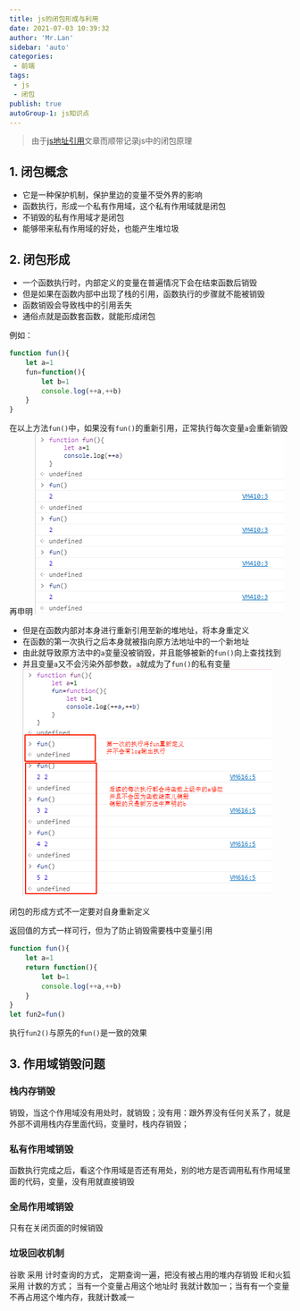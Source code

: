 ```yaml
--- 
title: js的闭包形成与利用
date: 2021-07-03 10:39:32
author: 'Mr.Lan'
sidebar: 'auto'
categories: 
 - 前端
tags: 
 - js
 - 闭包
publish: true
autoGroup-1: js知识点
---
```

> 由于[js地址引用](./js_address.md)文章而顺带记录js中的闭包原理
<!-- more -->
## **1. 闭包概念**
+ 它是一种保护机制，保护里边的变量不受外界的影响
+ 函数执行，形成一个私有作用域，这个私有作用域就是闭包
+ 不销毁的私有作用域才是闭包
+ 能够带来私有作用域的好处，也能产生堆垃圾

## **2. 闭包形成**
+ 一个函数执行时，内部定义的变量在普遍情况下会在结束函数后销毁
+ 但是如果在函数内部中出现了栈的引用，函数执行的步骤就不能被销毁
+ 函数销毁会导致栈中的引用丢失
+ 通俗点就是函数套函数，就能形成闭包

例如：
``` js {3-6}
function fun(){
    let a=1
    fun=function(){
        let b=1
        console.log(++a,++b)
    }
}
```
在以上方法`fun()`中，如果没有`fun()`的重新引用，正常执行每次变量`a`会重新销毁再申明
![avatar](./img/bibao.png)

+ 但是在函数内部对本身进行重新引用至新的堆地址，将本身重定义
+ 在函数的第一次执行之后本身就被指向原方法地址中的一个新地址
+ 由此就导致原方法中的`a`变量没被销毁，并且能够被新的`fun()`向上查找找到
+ 并且变量`a`又不会污染外部参数，`a`就成为了`fun()`的私有变量
![avatar](./img/bibao1.png)

闭包的形成方式不一定要对自身重新定义

返回值的方式一样可行，但为了防止销毁需要栈中变量引用

``` js
function fun(){
    let a=1
    return function(){
        let b=1
        console.log(++a,++b)
    }
}
let fun2=fun()
```
执行`fun2()`与原先的`fun()`是一致的效果

## **3. 作用域销毁问题**

### 栈内存销毁
销毁，当这个作用域没有用处时，就销毁；没有用：跟外界没有任何关系了，就是外部不调用栈内存里面代码，变量时，栈内存销毁；

### 私有作用域销毁
函数执行完成之后，看这个作用域是否还有用处，别的地方是否调用私有作用域里面的代码，变量，没有用就直接销毁

### 全局作用域销毁
只有在关闭页面的时候销毁

### 垃圾回收机制
谷歌 采用 计时查询的方式， 定期查询一遍，把没有被占用的堆内存销毁
IE和火狐 采用 计数的方式； 当有一个变量占用这个地址时 我就计数加一；当有有一个变量不再占用这个堆内存，我就计数减一